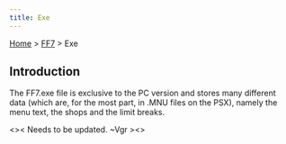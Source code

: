 ```yaml
---
title: Exe
---
```


[Home](../Main%20Page.md.md) > [FF7](../FF7.md) > Exe

## Introduction

The FF7.exe file is exclusive to the PC version and stores many
different data (which are, for the most part, in .MNU files on the PSX),
namely the menu text, the shops and the limit breaks.

&lt;&gt;&lt; Needs to be updated. \~Vgr &gt;&lt;&gt;
